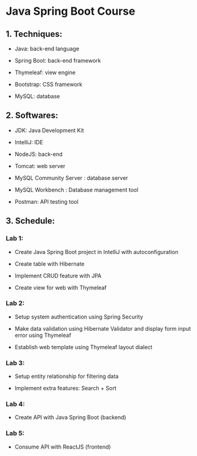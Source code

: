 # Java Spring Boot Course

## 1. Techniques:
- Java: back-end language

- Spring Boot: back-end framework

- Thymeleaf: view engine

- Bootstrap: CSS framework

- MySQL: database
## 2. Softwares:
- JDK: Java Development Kit

- IntelliJ: IDE

- NodeJS: back-end

- Tomcat: web server

- MySQL Community Server : database server

- MySQL Workbench : Database management tool

- Postman: API testing tool

## 3. Schedule:
### Lab 1:  
- Create Java Spring Boot project in IntelliJ with autoconfiguration

- Create table with Hibernate

- Implement CRUD feature with JPA

- Create view for web with Thymeleaf
### Lab 2:  
- Setup system authentication using Spring Security

- Make data validation using Hibernate Validator and display form input error using Thymeleaf

- Establish web template using Thymeleaf layout dialect
### Lab 3:  
- Setup entity relationship for filtering data

- Implement extra features: Search + Sort
### Lab 4:  
- Create API with Java Spring Boot (backend)
 
### Lab 5:  
- Consume API with ReactJS (frontend)